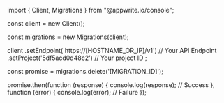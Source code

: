 import { Client, Migrations } from "@appwrite.io/console";

const client = new Client();

const migrations = new Migrations(client);

client
    .setEndpoint('https://[HOSTNAME_OR_IP]/v1') // Your API Endpoint
    .setProject('5df5acd0d48c2') // Your project ID
;

const promise = migrations.delete('[MIGRATION_ID]');

promise.then(function (response) {
    console.log(response); // Success
}, function (error) {
    console.log(error); // Failure
});